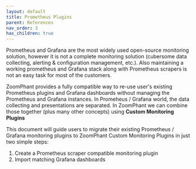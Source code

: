 ```yaml
---
layout: default
title: Prometheus Plugins
parent: References
nav_order: 3
has_children: true
---
```


Prometheus and Grafana are the most widely used open-source monitoring solution, however it is not a complete monitoring solution (cubersome data collecting, alerting & configuration management, etc.). Also maintaining a working prometheus and Grafana stack along with Prometheus scrapers is not an easy task for most of the customers.

ZoomPhant provides a fully compatible way to re-use user's existing Prometheus plugins and Grafana dashboards without managing the Prometheus and Grafana instances. In Promeheus / Grafana world, the data collecting and presentations are separated. In ZoomPhant we can combine those together (plus many other concepts) using **Custom Monitoring Plugins**

This document will guide users to migrate their existing Prometheus / Grafana monitoring plugins to ZoomPhant Custom Monitoring Plugins in just two simple steps:

1. Create a Prometheus scraper compatible monitoring plugin
2. Import matching Grafana dashboards


